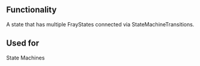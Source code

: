 ## Functionality
A state that has multiple FrayStates connected via StateMachineTransitions.

## Used for
State Machines
